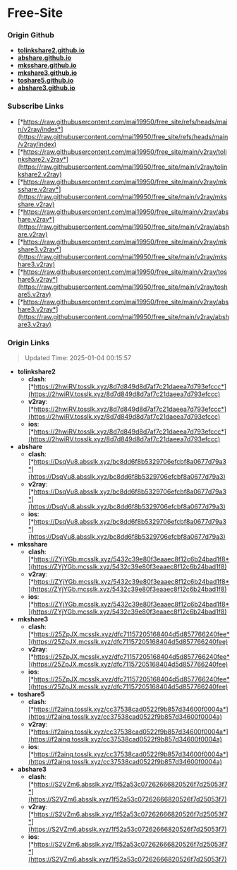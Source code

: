 # Free-Site

### Origin Github

- [**tolinkshare2.github.io**](https://github.com/tolinkshare2/tolinkshare2.github.io)
- [**abshare.github.io**](https://github.com/abshare/abshare.github.io)
- [**mksshare.github.io**](https://github.com/mksshare/mksshare.github.io)
- [**mkshare3.github.io**](https://github.com/mkshare3/mkshare3.github.io)
- [**toshare5.github.io**](https://github.com/toshare5/toshare5.github.io)
- [**abshare3.github.io**](https://github.com/abshare3/abshare3.github.io)

### Subscribe Links

- [*https://raw.githubusercontent.com/mai19950/free_site/refs/heads/main/v2ray/index*](https://raw.githubusercontent.com/mai19950/free_site/refs/heads/main/v2ray/index)
- [*https://raw.githubusercontent.com/mai19950/free_site/main/v2ray/tolinkshare2.v2ray*](https://raw.githubusercontent.com/mai19950/free_site/main/v2ray/tolinkshare2.v2ray)
- [*https://raw.githubusercontent.com/mai19950/free_site/main/v2ray/mksshare.v2ray*](https://raw.githubusercontent.com/mai19950/free_site/main/v2ray/mksshare.v2ray)
- [*https://raw.githubusercontent.com/mai19950/free_site/main/v2ray/abshare.v2ray*](https://raw.githubusercontent.com/mai19950/free_site/main/v2ray/abshare.v2ray)
- [*https://raw.githubusercontent.com/mai19950/free_site/main/v2ray/mkshare3.v2ray*](https://raw.githubusercontent.com/mai19950/free_site/main/v2ray/mkshare3.v2ray)
- [*https://raw.githubusercontent.com/mai19950/free_site/main/v2ray/toshare5.v2ray*](https://raw.githubusercontent.com/mai19950/free_site/main/v2ray/toshare5.v2ray)
- [*https://raw.githubusercontent.com/mai19950/free_site/main/v2ray/abshare3.v2ray*](https://raw.githubusercontent.com/mai19950/free_site/main/v2ray/abshare3.v2ray)

### Origin Links

> Updated Time: 2025-01-04 00:15:57

- **tolinkshare2**
  - **clash**: [*https://2hwiRV.tosslk.xyz/8d7d849d8d7af7c21daeea7d793efccc*](https://2hwiRV.tosslk.xyz/8d7d849d8d7af7c21daeea7d793efccc)
  - **v2ray**: [*https://2hwiRV.tosslk.xyz/8d7d849d8d7af7c21daeea7d793efccc*](https://2hwiRV.tosslk.xyz/8d7d849d8d7af7c21daeea7d793efccc)
  - **ios**: [*https://2hwiRV.tosslk.xyz/8d7d849d8d7af7c21daeea7d793efccc*](https://2hwiRV.tosslk.xyz/8d7d849d8d7af7c21daeea7d793efccc)
- **abshare**
  - **clash**: [*https://DsqVu8.absslk.xyz/bc8dd6f8b5329706efcbf8a0677d79a3*](https://DsqVu8.absslk.xyz/bc8dd6f8b5329706efcbf8a0677d79a3)
  - **v2ray**: [*https://DsqVu8.absslk.xyz/bc8dd6f8b5329706efcbf8a0677d79a3*](https://DsqVu8.absslk.xyz/bc8dd6f8b5329706efcbf8a0677d79a3)
  - **ios**: [*https://DsqVu8.absslk.xyz/bc8dd6f8b5329706efcbf8a0677d79a3*](https://DsqVu8.absslk.xyz/bc8dd6f8b5329706efcbf8a0677d79a3)
- **mksshare**
  - **clash**: [*https://ZYjYGb.mcsslk.xyz/5432c39e80f3eaaec8f12c6b24bad1f8*](https://ZYjYGb.mcsslk.xyz/5432c39e80f3eaaec8f12c6b24bad1f8)
  - **v2ray**: [*https://ZYjYGb.mcsslk.xyz/5432c39e80f3eaaec8f12c6b24bad1f8*](https://ZYjYGb.mcsslk.xyz/5432c39e80f3eaaec8f12c6b24bad1f8)
  - **ios**: [*https://ZYjYGb.mcsslk.xyz/5432c39e80f3eaaec8f12c6b24bad1f8*](https://ZYjYGb.mcsslk.xyz/5432c39e80f3eaaec8f12c6b24bad1f8)
- **mkshare3**
  - **clash**: [*https://25ZpJX.mcsslk.xyz/dfc71157205168404d5d857766240fee*](https://25ZpJX.mcsslk.xyz/dfc71157205168404d5d857766240fee)
  - **v2ray**: [*https://25ZpJX.mcsslk.xyz/dfc71157205168404d5d857766240fee*](https://25ZpJX.mcsslk.xyz/dfc71157205168404d5d857766240fee)
  - **ios**: [*https://25ZpJX.mcsslk.xyz/dfc71157205168404d5d857766240fee*](https://25ZpJX.mcsslk.xyz/dfc71157205168404d5d857766240fee)
- **toshare5**
  - **clash**: [*https://f2ainq.tosslk.xyz/cc37538cad0522f9b857d34600f0004a*](https://f2ainq.tosslk.xyz/cc37538cad0522f9b857d34600f0004a)
  - **v2ray**: [*https://f2ainq.tosslk.xyz/cc37538cad0522f9b857d34600f0004a*](https://f2ainq.tosslk.xyz/cc37538cad0522f9b857d34600f0004a)
  - **ios**: [*https://f2ainq.tosslk.xyz/cc37538cad0522f9b857d34600f0004a*](https://f2ainq.tosslk.xyz/cc37538cad0522f9b857d34600f0004a)
- **abshare3**
  - **clash**: [*https://S2VZm6.absslk.xyz/1f52a53c07262666820526f7d25053f7*](https://S2VZm6.absslk.xyz/1f52a53c07262666820526f7d25053f7)
  - **v2ray**: [*https://S2VZm6.absslk.xyz/1f52a53c07262666820526f7d25053f7*](https://S2VZm6.absslk.xyz/1f52a53c07262666820526f7d25053f7)
  - **ios**: [*https://S2VZm6.absslk.xyz/1f52a53c07262666820526f7d25053f7*](https://S2VZm6.absslk.xyz/1f52a53c07262666820526f7d25053f7)
